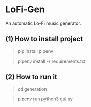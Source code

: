 # LoFi-Gen

An automatic Lo-Fi music generator.

## (1) How to install project

> pip install pipenv

> pipenv install -r requirements.txt

## (2) How to run it

> cd generation

> pipenv run python3 gui.py
